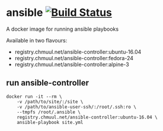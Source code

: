 # ansible  [![Build Status](https://drone.chmuul.net/api/badges/aal/ansible/status.svg)](https://drone.chmuul.net/aal/ansible)

A docker image for running ansible playbooks

Available in two flavours:

* registry.chmuul.net/ansible-controller:ubuntu-16.04
* registry.chmuul.net/ansible-controller:fedora-24
* registry.chmuul.net/ansible-controller:alpine-3

## run ansible-controller

    docker run -it --rm \
        -v /path/to/site/:/site \
        -v /path/to/ansible-user-ssh/:/root/.ssh:ro \
        --tmpfs /root/.ansible \
        registry.chmuul.net/ansible-controller:ubuntu-16.04 \
        ansible-playbook site.yml
